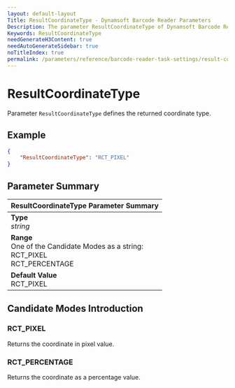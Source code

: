 ```yaml
---
layout: default-layout
Title: ResultCoordinateType - Dynamsoft Barcode Reader Parameters
Description: The parameter ResultCoordinateType of Dynamsoft Barcode Reader defines the returned coordinate type.
Keywords: ResultCoordinateType
needGenerateH3Content: true
needAutoGenerateSidebar: true
noTitleIndex: true
permalink: /parameters/reference/barcode-reader-task-settings/result-coordinate-type.html
---
```


# ResultCoordinateType

Parameter `ResultCoordinateType` defines the returned coordinate type.

## Example

```json
{
    "ResultCoordinateType": "RCT_PIXEL"
}
```

## Parameter Summary

| ResultCoordinateType Parameter Summary |
| :--------------------------------- |
| **Type**<br>*string* |
| **Range**<br>One of the Candidate Modes as a string:<br>RCT_PIXEL<br>RCT_PERCENTAGE |
| **Default Value**<br>RCT_PIXEL |

## Candidate Modes Introduction

### RCT_PIXEL

Returns the coordinate in pixel value.

### RCT_PERCENTAGE

Returns the coordinate as a percentage value.
